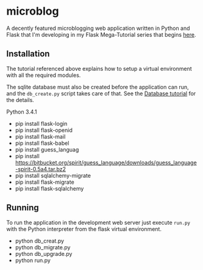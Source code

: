 microblog
=========

A decently featured microblogging web application written in Python and Flask that I'm developing in my Flask Mega-Tutorial series that begins [here](http://blog.miguelgrinberg.com/post/the-flask-mega-tutorial-part-i-hello-world).

Installation
------------

The tutorial referenced above explains how to setup a virtual environment with all the required modules.
 
The sqlite database must also be created before the application can run, and the `db_create.py` script takes care of that. See the [Database tutorial](http://blog.miguelgrinberg.com/post/the-flask-mega-tutorial-part-iv-database) for the details.

Python 3.4.1
* pip install flask-login
* pip install flask-openid
* pip install flask-mail
* pip install flask-babel
* pip install guess_languag
* pip install https://bitbucket.org/spirit/guess_language/downloads/guess_language-spirit-0.5a4.tar.bz2
* pip install sqlalchemy-migrate
* pip install flask-migrate
* pip install flask-sqlalchemy

Running
-------

To run the application in the development web server just execute `run.py` with the Python interpreter from the flask virtual environment.

* python db_creat.py
* python db_migrate.py
* python db_upgrade.py
* python run.py
